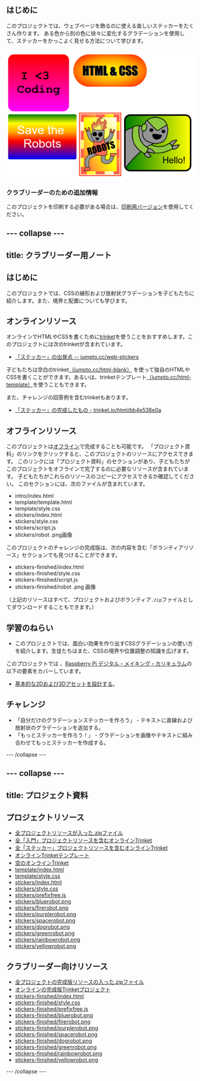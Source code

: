 ## はじめに

このプロジェクトでは、ウェブページを飾るのに使える楽しいステッカーをたくさん作ります。 ある色から別の色に徐々に変化するグラデーションを使用して、ステッカーをかっこよく見せる方法について学びます。

![スクリーンショット](images/stickers-finished.png)

### クラブリーダーのための追加情報

このプロジェクトを印刷する必要がある場合は、[印刷用バージョン](https://projects.raspberrypi.org/ja-JP/projects/stickers/print)を使用してください。

--- collapse ---
---
title: クラブリーダー用ノート
---

## はじめに

このプロジェクトでは、CSSの線形および放射状グラデーションを子どもたちに紹介します。また、境界と配置についても学びます。

## オンラインリソース

オンラインでHTMLやCSSを書くために[trinket](https://trinket.io/)を使うことをおすすめします。このプロジェクトには次のtrinketが含まれています。

* [「ステッカー」の出発点 -- jumpto.cc/web-stickers](http://jumpto.cc/web-stickers)

子どもたちは空白のtrinket[（jumpto.cc/html-blank）](http://jumpto.cc/html-blank) を使って独自のHTMLやCSSを書くことができます。あるいは、trinketテンプレート[（jumpto.cc/html-template）](http://jumpto.cc/html-template)を使うこともできます。

また、チャレンジの回答例を含むtrinketもあります。

* [「ステッカー」の完成したもの - trinket.io/html/bb4e538e0a](https://trinket.io/html/bb4e538e0a)

## オフラインリソース

このプロジェクトは[オフライン](https://rpf.io/html-offline)で完成することも可能です。 「プロジェクト資料」のリンクをクリックすると、このプロジェクトのリソースにアクセスできます。 このリンクには「プロジェクト資料」のセクションがあり、子どもたちがこのプロジェクトをオフラインで完了するのに必要なリソースが含まれています。 子どもたちがこれらのリソースのコピーにアクセスできるか確認してください。 このセクションには、次のファイルが含まれています。

* intro/index.html
* template/template.html
* template/style.css
* stickers/index.html
* stickers/style.css
* stickers/script.js
* stickers/robot .png画像

このプロジェクトのチャレンジの完成版は、次の内容を含む「ボランティアリソース」セクションでも見つけることができます。

* stickers-finished/index.html
* stickers-finished/style.css
* stickers-finished/script.js
* stickers-finished/robot .png 画像

（上記のリソースはすべて、プロジェクトおよびボランティア`.zip`ファイルとしてダウンロードすることもできます。）

## 学習のねらい

* このプロジェクトでは、面白い効果を作り出すCSSグラデーションの使い方を紹介します。生徒たちはまた、CSSの境界や位置調整の知識を広げます。 

このプロジェクトでは 、[Raspberry Pi デジタル・メイキング・カリキュラム](https://rpf.io/curriculum)の以下の要素をカバーしています。

* [基本的な2Dおよび3Dアセットを設計する](https://www.raspberrypi.org/curriculum/design/creator)。

## チャレンジ

* 「自分だけのグラデーションステッカーを作ろう」 - テキストに直線および放射状のグラデーションを追加する。
* 「もっとステッカーを作ろう！」 - グラデーションを画像やテキストに組み合わせてもっとステッカーを作成する。

--- /collapse ---

--- collapse ---
---
title: プロジェクト資料
---

## プロジェクトリソース

* [全プロジェクトリソースが入った.zipファイル](https://rpf.io/p/ja-JP/stickers-go)
* [全「入門」プロジェクトリソースを含むオンラインTrinket](http://jumpto.cc/web-intro)
* [全「ステッカー」プロジェクトリソースを含むオンラインTrinket](http://jumpto.cc/web-stickers)
* [オンラインTrinketテンプレート](http://jumpto.cc/trinket-template)
* [空のオンラインTrinket](http://jumpto.cc/trinket-blank)
* [template/index.html](resources/template-index.html)
* [template/style.css](resources/template-style.css)
* [stickers/index.html](resources/stickers-index.html)
* [stickers/style.css](resources/stickers-style.css)
* [stickers/prefixfree.js](resources/stickers-prefixfree.js)
* [stickers/bluerobot.png](resources/stickers-bluerobot.png)
* [stickers/firerobot.png](resources/stickers-firerobot.png)
* [stickers/purplerobot.png](resources/stickers-purplerobot.png)
* [stickers/spacerobot.png](resources/stickers-spacerobot.png)
* [stickers/dogrobot.png](resources/stickers-dogrobot.png)
* [stickers/greenrobot.png](resources/stickers-greenrobot.png)
* [stickers/rainbowrobot.png](resources/stickers-rainbowrobot.png)
* [stickers/yellowrobot.png](resources/stickers-yellowrobot.png)

## クラブリーダー向けリソース

* [全プロジェクトの完成版リソースの入った.zipファイル](https://rpf.io/p/ja-JP/stickers-go)
* [オンラインの完成版Trinketプロジェクト](https://trinket.io/html/bb4e538e0a)
* [stickers-finished/index.html](resources/stickers-finished-index.html)
* [stickers-finished/style.css](resources/stickers-finished-style.css)
* [stickers-finished/prefixfree.js](resources/stickers-finished-prefixfree.js)
* [stickers-finished/bluerobot.png](resources/stickers-finished-bluerobot.png)
* [stickers-finished/firerobot.png](resources/stickers-finished-firerobot.png)
* [stickers-finished/purplerobot.png](resources/stickers-finished-purplerobot.png)
* [stickers-finished/spacerobot.png](resources/stickers-finished-spacerobot.png)
* [stickers-finished/dogrobot.png](resources/stickers-finished-dogrobot.png)
* [stickers-finished/greenrobot.png](resources/stickers-finished-greenrobot.png)
* [stickers-finished/rainbowrobot.png](resources/stickers-finished-rainbowrobot.png)
* [stickers-finished/yellowrobot.png](resources/stickers-finished-yellowrobot.png)

--- /collapse ---